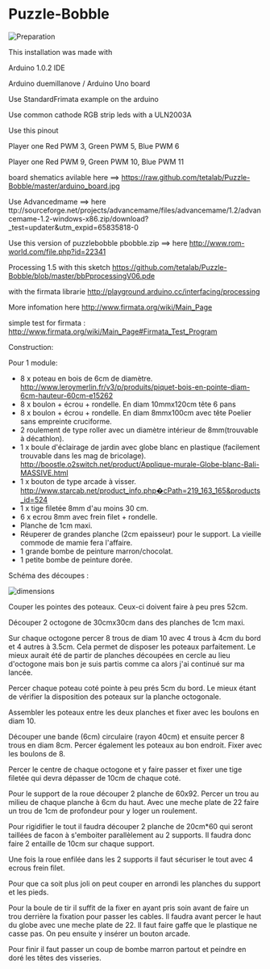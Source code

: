 Puzzle-Bobble
=============

![Preparation](http://openphoto.tetalab.org/photos/custom/201301/64dceb-DSC_0546_870x550.jpg)

This installation was made with

Arduino 1.0.2 IDE

Arduino duemillanove / Arduino Uno board

Use StandardFrimata example on the arduino

Use common cathode RGB strip leds with a ULN2003A 

Use this pinout 

Player one Red PWM 3, Green PWM 5, Blue PWM 6

Player one Red PWM 9, Green PWM 10, Blue PWM 11

board shematics avilable here ==> https://raw.github.com/tetalab/Puzzle-Bobble/master/arduino_board.jpg

Use Advancedmame ==> here ttp://sourceforge.net/projects/advancemame/files/advancemame/1.2/advancemame-1.2-windows-x86.zip/download?_test=updater&utm_expid=65835818-0

Use this version of puzzlebobble pbobble.zip ==> here http://www.rom-world.com/file.php?id=22341

Processing 1.5 with this sketch https://github.com/tetalab/Puzzle-Bobble/blob/master/bbPprocessingV06.pde

with the firmata librarie http://playground.arduino.cc/interfacing/processing

More infomation here http://www.firmata.org/wiki/Main_Page

simple test for firmata : http://www.firmata.org/wiki/Main_Page#Firmata_Test_Program

Construction:

Pour 1 module:
- 8 x poteau en bois de 6cm de diamètre. http://www.leroymerlin.fr/v3/p/produits/piquet-bois-en-pointe-diam-6cm-hauteur-60cm-e15262
- 8 x boulon + écrou + rondelle. En diam 10mmx120cm tête 6 pans
- 8 x boulon + écrou + rondelle. En diam 8mmx100cm avec tête Poelier sans empreinte cruciforme.
- 2 roulement de type roller avec un diamètre intérieur de 8mm(trouvable à décathlon).
- 1 x boule d'éclairage de jardin avec globe blanc en plastique (facilement trouvable dans les mag de bricolage). http://boostle.o2switch.net/product/Applique-murale-Globe-blanc-Bali-MASSIVE.html
- 1 x bouton de type arcade à visser. http://www.starcab.net/product_info.php�cPath=219_163_165&products_id=524
- 1 x tige filetée 8mm d'au moins 30 cm.
- 6 x ecrou 8mm avec frein filet + rondelle.
- Planche de 1cm maxi.
- Réuperer de grandes planche (2cm epaisseur) pour le support. La vieille commode de mamie fera l'affaire.
- 1 grande bombe de peinture marron/chocolat.
- 1 petite bombe de peinture dorée.

Schéma des découpes :

![dimensions](http://openphoto.tetalab.org/photos/custom/201302/366dee-taitoakbar_870x550.jpg)

Couper les pointes des poteaux. Ceux-ci doivent faire à peu pres 52cm.

Découper 2 octogone de 30cmx30cm dans des planches de 1cm maxi.

Sur chaque octogone percer 8 trous de diam 10 avec 4 trous à 4cm du bord et 4 autres à 3.5cm. Cela permet de disposer les poteaux parfaitement. Le mieux aurait été de partir de planches découpées en cercle au lieu d'octogone mais bon je suis partis comme ca alors j'ai continué sur ma lancée.


Percer chaque poteau coté pointe à peu prés 5cm du bord. Le mieux étant de vérifier la disposition des poteaux sur la planche octogonale.

Assembler les poteaux entre les deux planches et fixer avec les boulons en diam 10.

Découper une bande (6cm) circulaire (rayon 40cm) et ensuite percer 8 trous en diam 8cm. Percer également les poteaux au bon endroit. Fixer avec les boulons de 8.

Percer le centre de chaque octogone et y faire passer et fixer une tige filetée qui devra dépasser de 10cm de chaque coté.

Pour le support de la roue découper 2 planche de 60x92. Percer un trou au milieu de chaque planche à 6cm du haut. Avec une meche plate de 22 faire un trou de 1cm de profondeur pour y loger un roulement.

Pour rigidifier le tout il faudra découper 2 planche de 20cm*60 qui seront taillées de facon à s'emboiter parallèlement au 2 supports. Il faudra donc faire 2 entaille de 10cm sur chaque support.

Une fois la roue enfilée dans les 2 supports il faut sécuriser le tout avec 4 ecrous frein filet.

Pour que ca soit plus joli on peut couper en arrondi les planches du support et les pieds.

Pour la boule de tir il suffit de la fixer en ayant pris soin avant de faire un trou derrière la fixation pour passer les cables. Il faudra avant percer le haut du globe avec une meche plate de 22. Il faut faire gaffe que le plastique ne casse pas. On peu ensuite y insérer un bouton arcade.

Pour finir il faut passer un coup de bombe marron partout et peindre en doré les têtes des visseries.

